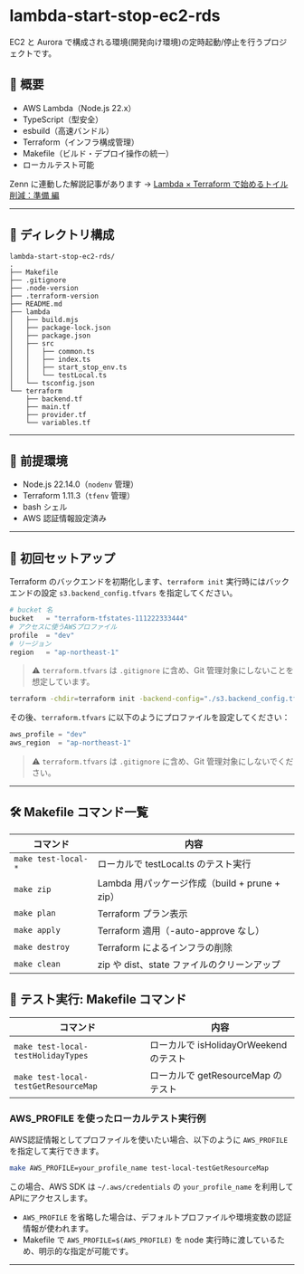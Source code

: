 # lambda-start-stop-ec2-rds

EC2 と Aurora で構成される環境(開発向け環境)の定時起動/停止を行うプロジェクトです。

## 📌 概要

- AWS Lambda（Node.js 22.x）
- TypeScript（型安全）
- esbuild（高速バンドル）
- Terraform（インフラ構成管理）
- Makefile（ビルド・デプロイ操作の統一）
- ローカルテスト可能

Zenn に連動した解説記事があります → [Lambda × Terraform で始めるトイル削減：準備 編](https://zenn.dev/inventit/articles/automate-toil-by-lambda-terraform-prep)

---

## 📁 ディレクトリ構成

```
lambda-start-stop-ec2-rds/
.
├── Makefile
├── .gitignore
├── .node-version
├── .terraform-version
├── README.md
├── lambda
│   ├── build.mjs
│   ├── package-lock.json
│   ├── package.json
│   ├── src
│   │   ├── common.ts
│   │   ├── index.ts
│   │   ├── start_stop_env.ts
│   │   └── testLocal.ts
│   └── tsconfig.json
└── terraform
    ├── backend.tf
    ├── main.tf
    ├── provider.tf
    └── variables.tf
```

---

## 🔧 前提環境

- Node.js 22.14.0（`nodenv` 管理）
- Terraform 1.11.3（`tfenv` 管理）
- bash シェル
- AWS 認証情報設定済み

---

## 📝 初回セットアップ

Terraform のバックエンドを初期化します、`terraform init` 実行時にはバックエンドの設定 `s3.backend_config.tfvars` を指定してください。

```hcl:title=s3.backend_config.tfvars
# bucket 名
bucket   = "terraform-tfstates-111222333444"
# アクセスに使うAWSプロファイル
profile  = "dev"
# リージョン
region   = "ap-northeast-1"
```

> ⚠️ `terraform.tfvars` は `.gitignore` に含め、Git 管理対象にしないことを想定しています。

```bash
terraform -chdir=terraform init -backend-config="./s3.backend_config.tfvars"
```

その後、`terraform.tfvars` に以下のようにプロファイルを設定してください：

```hcl:title=terraform.tfvars
aws_profile = "dev"
aws_region  = "ap-northeast-1"
```

> ⚠️ `terraform.tfvars` は `.gitignore` に含め、Git 管理対象にしないでください。

---

## 🛠️ Makefile コマンド一覧

| コマンド             | 内容                                                  |
|----------------------|-------------------------------------------------------|
| `make test-local-*`  | ローカルで testLocal.ts のテスト実行                  |
| `make zip`           | Lambda 用パッケージ作成（build + prune + zip）       |
| `make plan`          | Terraform プラン表示                                  |
| `make apply`         | Terraform 適用（-auto-approve なし）                  |
| `make destroy`       | Terraform によるインフラの削除                      |
| `make clean`         | zip や dist、state ファイルのクリーンアップ           |

## 🧪 テスト実行: Makefile コマンド

| コマンド             | 内容                                                  |
|----------------------|-------------------------------------------------------|
| `make test-local-testHolidayTypes`  | ローカルで isHolidayOrWeekend のテスト                  |
| `make test-local-testGetResourceMap`  | ローカルで getResourceMap のテスト                  |



### AWS_PROFILE を使ったローカルテスト実行例

AWS認証情報としてプロファイルを使いたい場合、以下のように `AWS_PROFILE` を指定して実行できます。

```bash
make AWS_PROFILE=your_profile_name test-local-testGetResourceMap
```

この場合、AWS SDK は `~/.aws/credentials` の `your_profile_name` を利用してAPIにアクセスします。

- `AWS_PROFILE` を省略した場合は、デフォルトプロファイルや環境変数の認証情報が使われます。
- Makefile で `AWS_PROFILE=$(AWS_PROFILE)` を node 実行時に渡しているため、明示的な指定が可能です。

---


